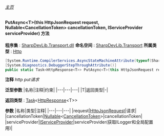 ###### [主页](./Index.md "主页")
#### PutAsync\<T\>(this HttpJsonRequest request, Nullable\<CancellationToken\> cancellationToken, IServiceProvider serviceProvider) 方法
**程序集** : [SharpDevLib.Transport.dll](./SharpDevLib.Transport.assembly.md "SharpDevLib.Transport.dll")
**命名空间** : [SharpDevLib.Transport](./SharpDevLib.Transport.namespace.md "SharpDevLib.Transport")
**所属类型** : [Http](./SharpDevLib.Transport.Http.md "Http")
``` csharp
[System.Runtime.CompilerServices.AsyncStateMachineAttribute(typeof(SharpDevLib.Transport.Http+<PutAsync>d__11`1))]
[System.Diagnostics.DebuggerStepThroughAttribute()]
public static Task<HttpResponse<T>> PutAsync<T>(this HttpJsonRequest request, Nullable<CancellationToken> cancellationToken, IServiceProvider serviceProvider)
```
**注释**
*http put请求*

**泛型参数**
|名称|注释|约束|
|---|---|---|
|T|返回类型|-|


**返回类型** : [Task](https://learn.microsoft.com/en-us/dotnet/api/system.threading.tasks.task-1 "Task")\<[HttpResponse](./SharpDevLib.Transport.HttpResponse.1.md "HttpResponse")\<T\>\>

**参数**
|名称|类型|注释|
|---|---|---|
|request|[HttpJsonRequest](./SharpDevLib.Transport.HttpJsonRequest.md "HttpJsonRequest")|请求|
|cancellationToken|[Nullable](https://learn.microsoft.com/en-us/dotnet/api/system.nullable-1 "Nullable")\<[CancellationToken](https://learn.microsoft.com/en-us/dotnet/api/system.threading.cancellationtoken "CancellationToken")\>|cancellationToken|
|serviceProvider|[IServiceProvider](https://learn.microsoft.com/en-us/dotnet/api/system.iserviceprovider "IServiceProvider")|serviceProvider(获取ILogger和全局配置用)|

